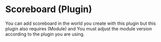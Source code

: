 # Scoreboard (Plugin)
You can add scoreboard in the world you create with this plugin but this plugin also requires (Module)
and You must adjust the module version according to the plugin you are using.
